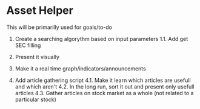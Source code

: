 # Asset Helper

This will be primarilly used for goals/to-do

1. Create a searching algorythm based on input parameters
	1.1. Add get SEC filling

2. Present it visually

3. Make it a real time graph/indicators/announcements

4. Add article gathering script
	4.1. Make it learn which articles are usefull and which aren't
	4.2. In the long run, sort it out and present only usefull articles
	4.3. Gather articles on stock market as a whole (not related to a particular stock)